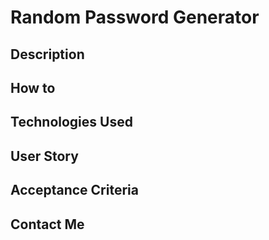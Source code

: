 # Random Password Generator

## Description

## How to

## Technologies Used

## User Story

## Acceptance Criteria

## Contact Me